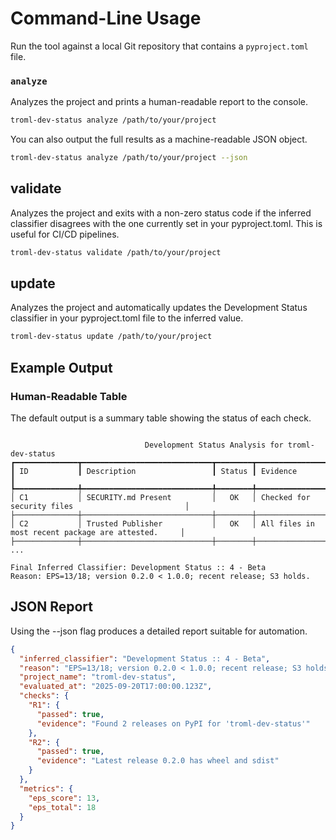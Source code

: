 # Command-Line Usage

Run the tool against a local Git repository that contains a `pyproject.toml` file.

### `analyze`

Analyzes the project and prints a human-readable report to the console.

```bash
troml-dev-status analyze /path/to/your/project
```

You can also output the full results as a machine-readable JSON object.

```Bash
troml-dev-status analyze /path/to/your/project --json
```

## validate

Analyzes the project and exits with a non-zero status code if the inferred classifier disagrees with the one currently
set in your pyproject.toml. This is useful for CI/CD pipelines.

```bash
troml-dev-status validate /path/to/your/project
```

## update

Analyzes the project and automatically updates the Development Status classifier in your pyproject.toml file to the
inferred value.

```bash
troml-dev-status update /path/to/your/project
```

## Example Output

### Human-Readable Table

The default output is a summary table showing the status of each check.

```plaintext

                              Development Status Analysis for troml-dev-status
┏━━━━━━━━━━━━━━┳━━━━━━━━━━━━━━━━━━━━━━━━━━━━━┳━━━━━━━━┳━━━━━━━━━━━━━━━━━━━━━━━━━━━━━━━━━━━━━━━━━━━━━━━━━━━━┓
┃ ID           ┃ Description                 ┃ Status ┃ Evidence                                           ┃
┡━━━━━━━━━━━━━━╇━━━━━━━━━━━━━━━━━━━━━━━━━━━━━╇━━━━━━━━╇━━━━━━━━━━━━━━━━━━━━━━━━━━━━━━━━━━━━━━━━━━━━━━━━━━━━┩
│ C1           │ SECURITY.md Present         │   OK   │ Checked for security files                         │
├──────────────┼─────────────────────────────┼────────┼────────────────────────────────────────────────────┤
│ C2           │ Trusted Publisher           │   OK   │ All files in most recent package are attested.     │
├──────────────┼─────────────────────────────┼────────┼────────────────────────────────────────────────────┤
...

Final Inferred Classifier: Development Status :: 4 - Beta
Reason: EPS=13/18; version 0.2.0 < 1.0.0; recent release; S3 holds.
```

## JSON Report

Using the --json flag produces a detailed report suitable for automation.

```JSON
{
  "inferred_classifier": "Development Status :: 4 - Beta",
  "reason": "EPS=13/18; version 0.2.0 < 1.0.0; recent release; S3 holds.",
  "project_name": "troml-dev-status",
  "evaluated_at": "2025-09-20T17:00:00.123Z",
  "checks": {
    "R1": {
      "passed": true,
      "evidence": "Found 2 releases on PyPI for 'troml-dev-status'"
    },
    "R2": {
      "passed": true,
      "evidence": "Latest release 0.2.0 has wheel and sdist"
    }
  },
  "metrics": {
    "eps_score": 13,
    "eps_total": 18
  }
}
```